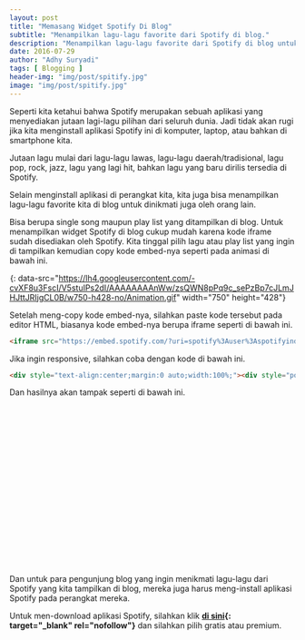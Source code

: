```yaml
---
layout: post
title: "Memasang Widget Spotify Di Blog"
subtitle: "Menampilkan lagu-lagu favorite dari Spotify di blog."
description: "Menampilkan lagu-lagu favorite dari Spotify di blog untuk dinikmati juga oleh orang lain."
date: 2016-07-29
author: "Adhy Suryadi"
tags: [ Blogging ]
header-img: "img/post/spitify.jpg"
image: "img/post/spitify.jpg"
---
```


Seperti kita ketahui bahwa Spotify merupakan sebuah aplikasi yang menyediakan jutaan lagi-lagu pilihan dari seluruh dunia. Jadi tidak akan rugi jika kita menginstall aplikasi Spotify ini di komputer, laptop, atau bahkan di smartphone kita.

Jutaan lagu mulai dari lagu-lagu lawas, lagu-lagu daerah/tradisional, lagu pop, rock, jazz, lagu yang lagi hit, bahkan lagu yang baru dirilis tersedia di Spotify.

Selain menginstall aplikasi di perangkat kita, kita juga bisa menampilkan lagu-lagu favorite kita di blog untuk dinikmati juga oleh orang lain.

Bisa berupa single song maupun play list yang ditampilkan di blog. Untuk menampilkan widget Spotify di blog cukup mudah karena kode iframe sudah disediakan oleh Spotify. Kita tinggal pilih lagu atau play list yang ingin di tampilkan kemudian copy kode embed-nya seperti pada animasi di bawah ini.

![spotify](data:image/png;base64,R0lGODlhAQABAAD/ACwAAAAAAQABAAACADs= "Copy code embed Spotify"){: data-src="https://lh4.googleusercontent.com/-cvXF8u3FscI/V5stuIPs2dI/AAAAAAAAnWw/zsQWN8pPq9c_sePzBp7cJLmJHJttJRIjgCL0B/w750-h428-no/Animation.gif" width="750" height="428"}

Setelah meng-copy kode embed-nya, silahkan paste kode tersebut pada editor HTML, biasanya kode embed-nya berupa iframe seperti di bawah ini.

```html
<iframe src="https://embed.spotify.com/?uri=spotify%3Auser%3Aspotifyindonesia%3Aplaylist%3A0uyWN9oNJcc81mymCfNKP4" width="300" height="380" frameborder="0" allowtransparency="true"></iframe>
```

Jika ingin responsive, silahkan coba dengan kode di bawah ini.

```html
<div style="text-align:center;margin:0 auto;width:100%;"><div style="position:relative;padding-bottom:56.25%;height:0;overflow:hidden;margin:0;"><iframe src="https://embed.spotify.com/?uri=spotify%3Auser%3Aspotifyindonesia%3Aplaylist%3A0uyWN9oNJcc81mymCfNKP4" style="border:0;position:absolute;top:0;left:0;width:100%;height:100%;" allowfullscreen></iframe></div></div>
```

Dan hasilnya akan tampak seperti di bawah ini.

<div style="text-align:center;margin:0 auto;width:100%;"><div style="position:relative;padding-bottom:56.25%;height:0;overflow:hidden;margin:0;"><iframe data-src="https://embed.spotify.com/?uri=spotify%3Auser%3Aspotifyindonesia%3Aplaylist%3A0uyWN9oNJcc81mymCfNKP4" style="border:0;position:absolute;top:0;left:0;width:100%;height:100%;" allowfullscreen></iframe></div></div>

Dan untuk para pengunjung blog yang ingin menikmati lagu-lagu dari Spotify yang kita tampilkan di blog, mereka juga harus meng-install aplikasi Spotify pada perangkat mereka.

Untuk men-download aplikasi Spotify, silahkan klik **[di sini](https://www.spotify.com/ "download aplikasi Spotify"){: target="_blank" rel="nofollow"}** dan silahkan pilih gratis atau premium.
